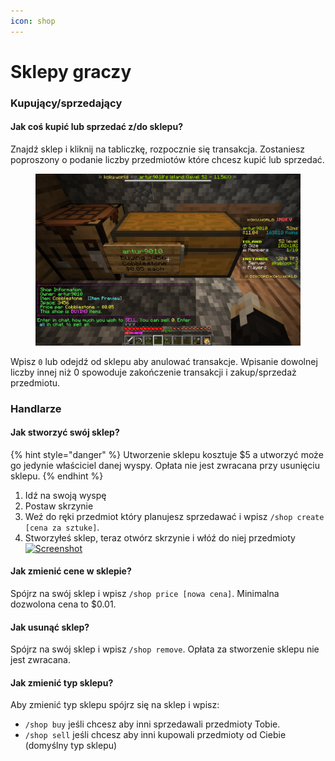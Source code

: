 ```yaml
---
icon: shop
---
```


# Sklepy graczy

### Kupujący/sprzedający

#### Jak coś kupić lub sprzedać z/do sklepu?

Znajdź sklep i kliknij na tabliczkę, rozpocznie się transakcja. Zostaniesz poproszony o podanie liczby przedmiotów które chcesz kupić lub sprzedać.

<figure><img src="../.gitbook/assets/image (8).png" alt=""><figcaption></figcaption></figure>

Wpisz `0` lub odejdź od sklepu aby anulować transakcje. Wpisanie dowolnej liczby innej niż 0 spowoduje zakończenie transakcji i zakup/sprzedaż przedmiotu.

### Handlarze

#### Jak stworzyć swój sklep?

{% hint style="danger" %}
Utworzenie sklepu kosztuje $5 a utworzyć może go jedynie właściciel danej wyspy. Opłata nie jest zwracana przy usunięciu sklepu.
{% endhint %}

1. Idź na swoją wyspę
2. Postaw skrzynie
3. Weź do ręki przedmiot który planujesz sprzedawać i wpisz `/shop create [cena za sztuke]`.
4. Stworzyłeś sklep, teraz otwórz skrzynie i włóź do niej przedmioty [![Screenshot](https://github.com/koku-world/infrastructure/raw/master/images/web/docs/docs/img/2025-03-16_00.39.58.png)](https://github.com/koku-world/infrastructure/blob/master/images/web/docs/docs/img/2025-03-16_00.39.58.png)

#### Jak zmienić cene w sklepie?

Spójrz na swój sklep i wpisz `/shop price [nowa cena]`. Minimalna dozwolona cena to $0.01.

#### Jak usunąć sklep?

Spójrz na swój sklep i wpisz `/shop remove`. Opłata za stworzenie sklepu nie jest zwracana.

#### Jak zmienić typ sklepu?

Aby zmienić typ sklepu spójrz się na sklep i wpisz:

* `/shop buy` jeśli chcesz aby inni sprzedawali przedmioty Tobie.
* `/shop sell` jeśli chcesz aby inni kupowali przedmioty od Ciebie (domyślny typ sklepu)
